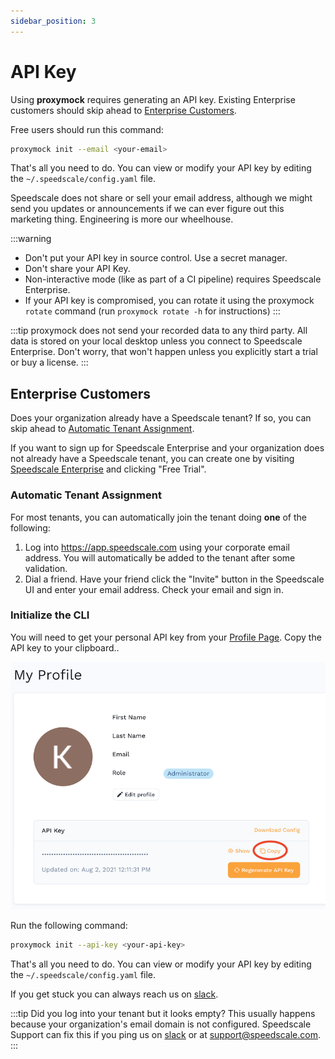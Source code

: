 ```yaml
---
sidebar_position: 3
---
```

# API Key

Using **proxymock** requires generating an API key. Existing Enterprise customers should skip ahead to [Enterprise Customers](#enterprise-customers).

Free users should run this command:
```bash
proxymock init --email <your-email>
```

That's all you need to do. You can view or modify your API key by editing the `~/.speedscale/config.yaml` file.

Speedscale does not share or sell your email address, although we might send you updates or announcements if we can ever figure out this marketing thing. Engineering is more our wheelhouse.

:::warning
* Don't put your API key in source control. Use a secret manager.
* Don't share your API Key.
* Non-interactive mode (like as part of a CI pipeline) requires Speedscale Enterprise. 
* If your API key is compromised, you can rotate it using the proxymock `rotate` command (run `proxymock rotate -h` for instructions)
:::

:::tip
proxymock does not send your recorded data to any third party. All data is stored on your local desktop unless you connect to Speedscale Enterprise. Don't worry, that won't happen unless you explicitly start a trial or buy a license.
:::

## Enterprise Customers

Does your organization already have a Speedscale tenant? If so, you can skip ahead to [Automatic Tenant Assignment](#automatic-tenant-assignment).

If you want to sign up for Speedscale Enterprise and your organization does not already have a Speedscale tenant, you can create one by visiting [Speedscale Enterprise](https://speedscale.com) and clicking "Free Trial".

### Automatic Tenant Assignment

For most tenants, you can automatically join the tenant doing **one** of the following:

1. Log into https://app.speedscale.com using your corporate email address. You will automatically be added to the tenant after some validation.
1. Dial a friend. Have your friend click the "Invite" button in the Speedscale UI and enter your email address. Check your email and sign in.

### Initialize the CLI

You will need to get your personal API key from your [Profile Page](https://app.speedscale.com/profile). Copy the API key to your clipboard..

![API Key](../../setup/install/api-key.png)

Run the following command:
```bash
proxymock init --api-key <your-api-key>
```

That's all you need to do. You can view or modify your API key by editing the `~/.speedscale/config.yaml` file.

If you get stuck you can always reach us on [slack](https://slack.speedscale.com).

:::tip
Did you log into your tenant but it looks empty? This usually happens because your organization's email domain is not configured. Speedscale Support can fix this if you ping us on [slack](https://slack.speedscale.com) or at [support@speedscale.com](mailto:support@speedscale.com).
:::